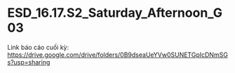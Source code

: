 # ESD_16.17.S2_Saturday_Afternoon_G03
Link báo cáo cuối kỳ:
https://drive.google.com/drive/folders/0B9dseaUeYVw0SUNETGpIcDNmSGs?usp=sharing
